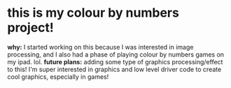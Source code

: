 # this is my colour by numbers project!

**why:** I started working on this because I was interested in image processing, and I also had a phase of playing colour by numbers games on my ipad. lol.
**future plans:** adding some type of graphics processing/effect to this! I'm super interested in graphics and low level driver code to create cool graphics, especially in games!
 
